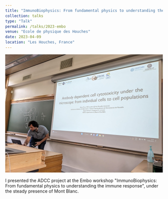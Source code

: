 ```yaml
---
title: "ImmunoBiophysics: From fundamental physics to understanding the immune response"
collection: talks
type: "Talk"
permalink: /talks/2023-embo
venue: "Ecole de physique des Houches"
date: 2023-04-09
location: "Les Houches, France"
---
```


![alt text](images/embo_presentation.jpg "ADCC project in front of the Embo audience")

I presented the ADCC project at the Embo workshop "ImmunoBiophysics: From fundamental physics to understanding the immune response", under the steady presence of Mont Blanc. 

